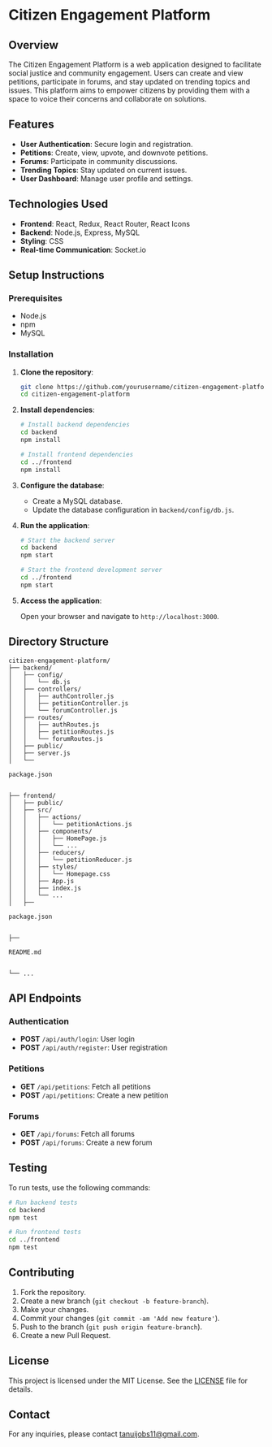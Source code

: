 # Citizen Engagement Platform

## Overview

The Citizen Engagement Platform is a web application designed to facilitate social justice and community engagement. Users can create and view petitions, participate in forums, and stay updated on trending topics and issues. This platform aims to empower citizens by providing them with a space to voice their concerns and collaborate on solutions.

## Features

- **User Authentication**: Secure login and registration.
- **Petitions**: Create, view, upvote, and downvote petitions.
- **Forums**: Participate in community discussions.
- **Trending Topics**: Stay updated on current issues.
- **User Dashboard**: Manage user profile and settings.

## Technologies Used

- **Frontend**: React, Redux, React Router, React Icons
- **Backend**: Node.js, Express, MySQL
- **Styling**: CSS
- **Real-time Communication**: Socket.io

## Setup Instructions

### Prerequisites

- Node.js
- npm
- MySQL

### Installation

1. **Clone the repository**:

    ```bash
    git clone https://github.com/yourusername/citizen-engagement-platform.git
    cd citizen-engagement-platform
    ```

2. **Install dependencies**:

    ```bash
    # Install backend dependencies
    cd backend
    npm install

    # Install frontend dependencies
    cd ../frontend
    npm install
    ```

3. **Configure the database**:

    - Create a MySQL database.
    - Update the database configuration in `backend/config/db.js`.

4. **Run the application**:

    ```bash
    # Start the backend server
    cd backend
    npm start

    # Start the frontend development server
    cd ../frontend
    npm start
    ```

5. **Access the application**:

    Open your browser and navigate to `http://localhost:3000`.

## Directory Structure

```
citizen-engagement-platform/
├── backend/
│   ├── config/
│   │   └── db.js
│   ├── controllers/
│   │   ├── authController.js
│   │   ├── petitionController.js
│   │   └── forumController.js
│   ├── routes/
│   │   ├── authRoutes.js
│   │   ├── petitionRoutes.js
│   │   └── forumRoutes.js
│   ├── public/
│   ├── server.js
│   └── 

package.json


├── frontend/
│   ├── public/
│   ├── src/
│   │   ├── actions/
│   │   │   └── petitionActions.js
│   │   ├── components/
│   │   │   ├── HomePage.js
│   │   │   └── ...
│   │   ├── reducers/
│   │   │   └── petitionReducer.js
│   │   ├── styles/
│   │   │   └── Homepage.css
│   │   ├── App.js
│   │   ├── index.js
│   │   └── ...
│   ├── 

package.json


├── 

README.md


└── ...
```

## API Endpoints

### Authentication

- **POST** `/api/auth/login`: User login
- **POST** `/api/auth/register`: User registration

### Petitions

- **GET** `/api/petitions`: Fetch all petitions
- **POST** `/api/petitions`: Create a new petition

### Forums

- **GET** `/api/forums`: Fetch all forums
- **POST** `/api/forums`: Create a new forum

## Testing

To run tests, use the following commands:

```bash
# Run backend tests
cd backend
npm test

# Run frontend tests
cd ../frontend
npm test
```

## Contributing

1. Fork the repository.
2. Create a new branch (`git checkout -b feature-branch`).
3. Make your changes.
4. Commit your changes (`git commit -am 'Add new feature'`).
5. Push to the branch (`git push origin feature-branch`).
6. Create a new Pull Request.

## License

This project is licensed under the MIT License. See the [LICENSE](LICENSE) file for details.

## Contact

For any inquiries, please contact [tanuijobs11@gmail.com](mailto:tanuijobs11@gmail.com).
```